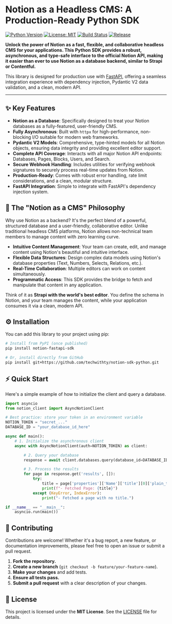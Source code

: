 # Notion as a Headless CMS: A Production-Ready Python SDK

[![Python Version](https://img.shields.io/badge/python-3.9%2B-blue.svg)](https://www.python.org/downloads/)
[![License: MIT](https://img.shields.io/badge/License-MIT-yellow.svg)](https://opensource.org/licenses/MIT)
[![Build Status](https://img.shields.io/badge/build-passing-brightgreen.svg)](https://github.com/techwithty)
[![Release](https://img.shields.io/github/v/release/techwithty/notion-sdk-python?color=brightgreen)](https://github.com/techwithty)

**Unlock the power of Notion as a fast, flexible, and collaborative headless CMS for your applications. This Python SDK provides a robust, asynchronous, and type-safe interface to the official Notion API, making it easier than ever to use Notion as a database backend, similar to Strapi or Contentful.**

This library is designed for production use with [FastAPI](https://fastapi.tiangolo.com/), offering a seamless integration experience with dependency injection, Pydantic V2 data validation, and a clean, modern API.

---

## ✨ Key Features

- **Notion as a Database**: Specifically designed to treat your Notion databases as a fully-featured, user-friendly CMS.
- **Fully Asynchronous**: Built with `httpx` for high-performance, non-blocking I/O suitable for modern web frameworks.
- **Pydantic V2 Models**: Comprehensive, type-hinted models for all Notion objects, ensuring data integrity and providing excellent editor support.
- **Complete API Coverage**: Interacts with all major Notion API endpoints: Databases, Pages, Blocks, Users, and Search.
- **Secure Webhook Handling**: Includes utilities for verifying webhook signatures to securely process real-time updates from Notion.
- **Production-Ready**: Comes with robust error handling, rate limit considerations, and a clean, modular structure.
- **FastAPI Integration**: Simple to integrate with FastAPI's dependency injection system.

## 🚀 The "Notion as a CMS" Philosophy

Why use Notion as a backend? It's the perfect blend of a powerful, structured database and a user-friendly, collaborative editor. Unlike traditional headless CMS platforms, Notion allows non-technical team members to manage content with zero learning curve.

- **Intuitive Content Management**: Your team can create, edit, and manage content using Notion's beautiful and intuitive interface.
- **Flexible Data Structures**: Design complex data models using Notion's database properties (Text, Numbers, Selects, Relations, etc.).
- **Real-Time Collaboration**: Multiple editors can work on content simultaneously.
- **Programmatic Access**: This SDK provides the bridge to fetch and manipulate that content in any application.

Think of it as **Strapi with the world's best editor**. You define the schema in Notion, and your team manages the content, while your application consumes it via a clean, modern API.

## ⚙️ Installation

You can add this library to your project using pip:

```bash
# Install from PyPI (once published)
pip install notion-fastapi-sdk

# Or, install directly from GitHub
pip install git+https://github.com/techwithty/notion-sdk-python.git
```

## ⚡ Quick Start

Here's a simple example of how to initialize the client and query a database.

```python
import asyncio
from notion_client import AsyncNotionClient

# Best practice: store your token in an environment variable
NOTION_TOKEN = "secret_..."
DATABASE_ID = "your_database_id_here"

async def main():
    # 1. Initialize the asynchronous client
    async with AsyncNotionClient(auth=NOTION_TOKEN) as client:

        # 2. Query your database
        response = await client.databases.query(database_id=DATABASE_ID)

        # 3. Process the results
        for page in response.get('results', []):
            try:
                title = page['properties']['Name']['title'][0]['plain_text']
                print(f"- Fetched Page: {title}")
            except (KeyError, IndexError):
                print("- Fetched a page with no title.")

if __name__ == "__main__":
    asyncio.run(main())

```

## 🤝 Contributing

Contributions are welcome! Whether it's a bug report, a new feature, or documentation improvements, please feel free to open an issue or submit a pull request.

1.  **Fork the repository.**
2.  **Create a new branch** (`git checkout -b feature/your-feature-name`).
3.  **Make your changes** and add tests.
4.  **Ensure all tests pass.**
5.  **Submit a pull request** with a clear description of your changes.

## 📄 License

This project is licensed under the **MIT License**. See the [LICENSE](LICENSE) file for details.
